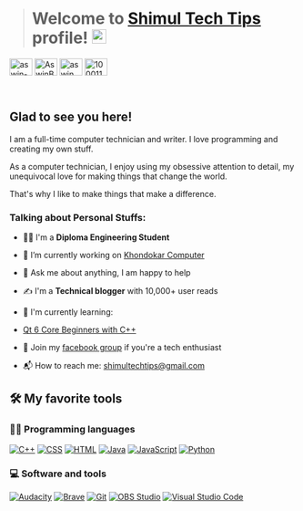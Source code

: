 > # Welcome to [Shimul Tech Tips](https://aswinbarath.me/) profile! <a href="https://shimultechtips.wixsite.com/website"><img src="https://media.giphy.com/media/hvRJCLFzcasrR4ia7z/giphy.gif"  width="25px"></a>

<a  href="https://www.linkedin.com/in/shimultechtips/"  target="_blank"><img  align="center"  src="https://raw.githubusercontent.com/rahuldkjain/github-profile-readme-generator/master/src/images/icons/Social/linked-in-alt.svg"  alt="aswin-barath"  height="30"  width="40"  /></a>   <a  href="https://twitter.com/shimultechtips/"  target="_blank"><img  align="center"  src="https://raw.githubusercontent.com/rahuldkjain/github-profile-readme-generator/master/src/images/icons/Social/twitter.svg"  alt="AswinBarath2"  height="30"  width="40"  /></a>     <a  href="https://www.instagram.com/shimultechtips/"  target="_blank"><img  align="center"  src="https://raw.githubusercontent.com/rahuldkjain/github-profile-readme-generator/master/src/images/icons/Social/instagram.svg"  alt="aswin_barath_"  height="30"  width="40"  /></a>    <a  href="https://www.facebook.com/shimultt"  target="_blank"><img  align="center"  src="https://raw.githubusercontent.com/rahuldkjain/github-profile-readme-generator/master/src/images/icons/Social/facebook.svg"  alt="100011683902531e"  height="30"  width="40"  /></a>

&nbsp; 
  

## Glad to see you here! &nbsp;   

I am a full-time computer technician and writer. I love programming and creating my own stuff.

As a computer technician, I enjoy using my obsessive attention to detail, my unequivocal love for making things that change the world.  

That's why I like to make things that make a difference.   
  

### Talking about Personal Stuffs:  

- 👨‍🎓 I'm a **Diploma Engineering Student**

- 🔭 I’m currently working on [Khondokar Computer](https://www.facebook.com/groups/268626812123677)

- 💬 Ask me about anything, I am happy to help

- ✍ I'm a **Technical blogger** with 10,000+ user reads

- 🌱 I'm currently learning:

-  [Qt 6 Core Beginners with C++](https://www.udemy.com/course/qt-6-core-beginners-with-cpp/)

- 👯 Join my [facebook group](https://www.facebook.com/groups/shimultt/) if you're a tech enthusiast

- 📬 How to reach me: [shimultechtips@gmail.com](mailto:shimultechtips@gmail.com)


  

## 🛠️ My favorite tools

  

### 👨‍💻 Programming languages

  

<p>



<a  href="#"><img  alt="C++"  src="https://custom-icon-badges.herokuapp.com/badge/C++-9C033A.svg?logo=cpp2&logoColor=white"></a>  <a  href="#"><img  alt="CSS"  src="https://img.shields.io/badge/CSS-1572B6.svg?logo=css3&logoColor=white"></a>   <a  href="#"><img  alt="HTML"  src="https://img.shields.io/badge/HTML-E34F26.svg?logo=html5&logoColor=white"></a>   <a  href="#"><img  alt="Java"  src="https://img.shields.io/badge/Java-007396.svg?logo=java&logoColor=white"></a>   <a  href="#"><img  alt="JavaScript"  src="https://img.shields.io/badge/JavaScript-F7DF1E.svg?logo=javascript&logoColor=black"></a>  <a  href="#"><img  alt="Python"  src="https://img.shields.io/badge/Python-14354C.svg?logo=python&logoColor=white"></a>
</p>



  

### 💻 Software and tools

  

<p>

<a  href="#"><img  alt="Audacity"  src="https://img.shields.io/badge/-Audacity-0000CC?logo=audacity&logoColor=white"></a>  <a  href="#"><img  alt="Brave"  src="https://img.shields.io/badge/-Brave-FB542B?logo=brave&logoColor=white"></a> <a  href="#"><img  alt="Git"  src="https://img.shields.io/badge/Git-F05033.svg?logo=git&logoColor=white"></a>  <a  href="#"><img  alt="OBS Studio"  src="https://img.shields.io/badge/-OBS%20Studio-302E31?logo=obs-studio&logoColor=white"></a> <a  href="#"><img  alt="Visual Studio Code"  src="https://img.shields.io/badge/Visual%20Studio%20Code-0078d7.svg?logo=visual-studio-code&logoColor=white"></a>

</p>
